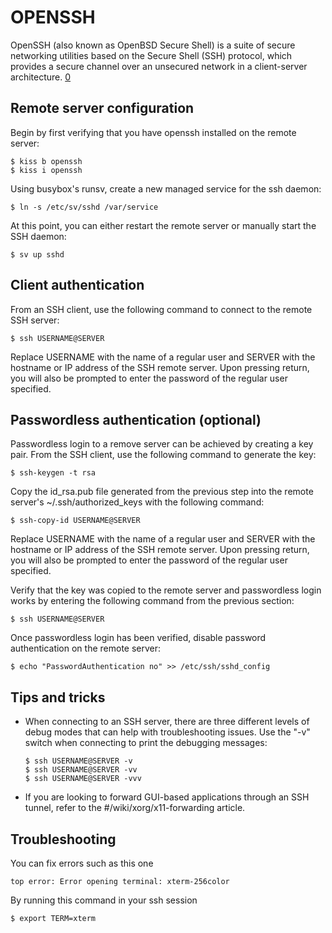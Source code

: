 OPENSSH
=======

OpenSSH (also known as OpenBSD Secure Shell) is a suite of secure networking
utilities based on the Secure Shell (SSH) protocol, which provides a secure 
channel over an unsecured network in a client-server architecture. [0]

Remote server configuration
---------------------------

Begin by first verifying that you have openssh installed on the remote server:

    $ kiss b openssh
    $ kiss i openssh

Using busybox's runsv, create a new managed service for the ssh daemon:

    $ ln -s /etc/sv/sshd /var/service

At this point, you can either restart the remote server or manually start the 
SSH daemon:

    $ sv up sshd

Client authentication
---------------------

From an SSH client, use the following command to connect to the remote SSH 
server:

    $ ssh USERNAME@SERVER

Replace USERNAME with the name of a regular user and SERVER with the hostname or 
IP address of the SSH remote server. Upon pressing return, you will also be
prompted to enter the password of the regular user specified.

Passwordless authentication (optional)
--------------------------------------

Passwordless login to a remove server can be achieved by creating a key pair. 
From the SSH client, use the following command to generate the key:

    $ ssh-keygen -t rsa

Copy the id_rsa.pub file generated from the previous step into the remote 
server's ~/.ssh/authorized_keys with the following command:

    $ ssh-copy-id USERNAME@SERVER

Replace USERNAME with the name of a regular user and SERVER with the hostname or 
IP address of the SSH remote server. Upon pressing return, you will also be
prompted to enter the password of the regular user specified.

Verify that the key was copied to the remote server and passwordless login works
by entering the following command from the previous section:

    $ ssh USERNAME@SERVER

Once passwordless login has been verified, disable password authentication on
the remote server:

    $ echo "PasswordAuthentication no" >> /etc/ssh/sshd_config

Tips and tricks
---------------

*   When connecting to an SSH server, there are three different levels of debug
    modes that can help with troubleshooting issues. Use the "-v" switch when
    connecting to print the debugging messages:

        $ ssh USERNAME@SERVER -v
        $ ssh USERNAME@SERVER -vv
        $ ssh USERNAME@SERVER -vvv

*   If you are looking to forward GUI-based applications through an SSH tunnel,
    refer to the #/wiki/xorg/x11-forwarding article.

Troubleshooting
---------------

You can fix errors such as this one

    top error: Error opening terminal: xterm-256color

By running this command in your ssh session

    $ export TERM=xterm

[0]: https://www.openssh.com/openbsd.html
[1]: https://wiki.gentoo.org/wiki/SSH

